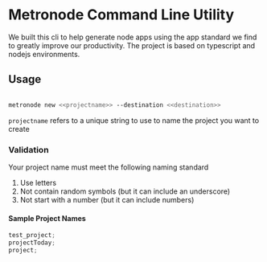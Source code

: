 # Metronode Command Line Utility

We built this cli to help generate node apps using the app standard we find to greatly improve our productivity. The project is based on typescript and nodejs environments.

## Usage

```bash

metronode new <<projectname>> --destination <<destination>>

```

`projectname` refers to a unique string to use to name the project you want to create

### Validation

Your project name must meet the following naming standard

1. Use letters
2. Not contain random symbols (but it can include an underscore)
3. Not start with a number (but it can include numbers)

#### Sample Project Names

```js
test_project;
projectToday;
project;
```
